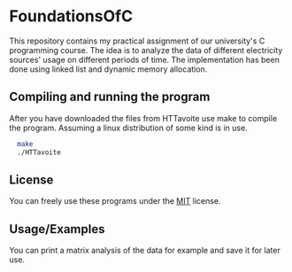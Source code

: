 #  FoundationsOfC

This repository contains my practical assignment of our university's C programming course. The idea is to analyze the data of different electricity sources' usage on different periods of time. The implementation has been done using linked list and dynamic memory allocation.

## Compiling and running the program

After you have downloaded the files from HTTavoite use make to compile the program. Assuming a linux distribution of some kind is in use.

```bash
  make
  ./HTTavoite
```
    
## License

You can freely use these programs under the [MIT](https://choosealicense.com/licenses/mit/) license.


## Usage/Examples

You can print a matrix analysis of the data for example and save it for later use.
